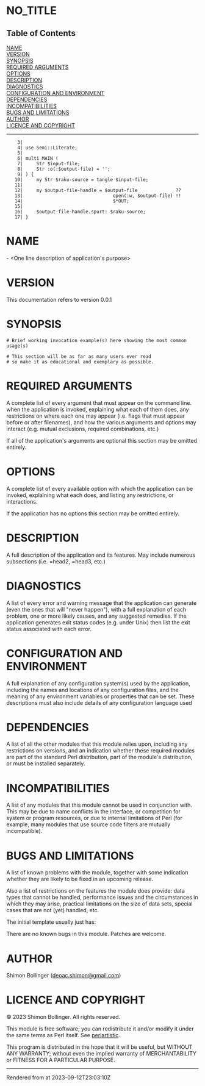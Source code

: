 # NO_TITLE
>
## Table of Contents
[NAME](#name)  
[VERSION](#version)  
[SYNOPSIS](#synopsis)  
[REQUIRED ARGUMENTS](#required-arguments)  
[OPTIONS](#options)  
[DESCRIPTION](#description)  
[DIAGNOSTICS](#diagnostics)  
[CONFIGURATION AND ENVIRONMENT](#configuration-and-environment)  
[DEPENDENCIES](#dependencies)  
[INCOMPATIBILITIES](#incompatibilities)  
[BUGS AND LIMITATIONS](#bugs-and-limitations)  
[AUTHOR](#author)  
[LICENCE AND COPYRIGHT](#licence-and-copyright)  

----
```
    3| 
    4| use Semi::Literate;
    5| 
    6| multi MAIN (
    7|     Str $input-file;
    8|     Str :o(:$output-file) = '';
    9| ) {
   10|     my Str $raku-source = tangle $input-file;
   11| 
   12|     my $output-file-handle = $output-file              ??
   13|                                 open(:w, $output-file) !!
   14|                                 $*OUT;
   15| 
   16|     $output-file-handle.spurt: $raku-source;
   17| } 

```




# NAME
<application name> - <One line description of application's purpose>

# VERSION
This documentation refers to <application name> version 0.0.1

# SYNOPSIS
```
# Brief working invocation example(s) here showing the most common usage(s)

# This section will be as far as many users ever read
# so make it as educational and exemplary as possible.
```
# REQUIRED ARGUMENTS
A complete list of every argument that must appear on the command line. when the application is invoked, explaining what each of them does, any restrictions on where each one may appear (i.e. flags that must appear before or after filenames), and how the various arguments and options may interact (e.g. mutual exclusions, required combinations, etc.)

If all of the application's arguments are optional this section may be omitted entirely.

# OPTIONS
A complete list of every available option with which the application can be invoked, explaining what each does, and listing any restrictions, or interactions.

If the application has no options this section may be omitted entirely.

# DESCRIPTION
A full description of the application and its features. May include numerous subsections (i.e. =head2, =head3, etc.)

# DIAGNOSTICS
A list of every error and warning message that the application can generate (even the ones that will "never happen"), with a full explanation of each problem, one or more likely causes, and any suggested remedies. If the application generates exit status codes (e.g. under Unix) then list the exit status associated with each error.

# CONFIGURATION AND ENVIRONMENT
A full explanation of any configuration system(s) used by the application, including the names and locations of any configuration files, and the meaning of any environment variables or properties that can be set. These descriptions must also include details of any configuration language used

# DEPENDENCIES
A list of all the other modules that this module relies upon, including any restrictions on versions, and an indication whether these required modules are part of the standard Perl distribution, part of the module's distribution, or must be installed separately.

# INCOMPATIBILITIES
A list of any modules that this module cannot be used in conjunction with. This may be due to name conflicts in the interface, or competition for system or program resources, or due to internal limitations of Perl (for example, many modules that use source code filters are mutually incompatible).

# BUGS AND LIMITATIONS
A list of known problems with the module, together with some indication whether they are likely to be fixed in an upcoming release.

Also a list of restrictions on the features the module does provide: data types that cannot be handled, performance issues and the circumstances in which they may arise, practical limitations on the size of data sets, special cases that are not (yet) handled, etc.

The initial template usually just has:

There are no known bugs in this module. Patches are welcome.

# AUTHOR
Shimon Bollinger (deoac.shimon@gmail.com)

# LICENCE AND COPYRIGHT
© 2023 Shimon Bollinger. All rights reserved.

This module is free software; you can redistribute it and/or modify it under the same terms as Perl itself. See [perlartistic](http://perldoc.perl.org/perlartistic.html).

This program is distributed in the hope that it will be useful, but WITHOUT ANY WARRANTY; without even the implied warranty of MERCHANTABILITY or FITNESS FOR A PARTICULAR PURPOSE.







----
Rendered from  at 2023-09-12T23:03:10Z
